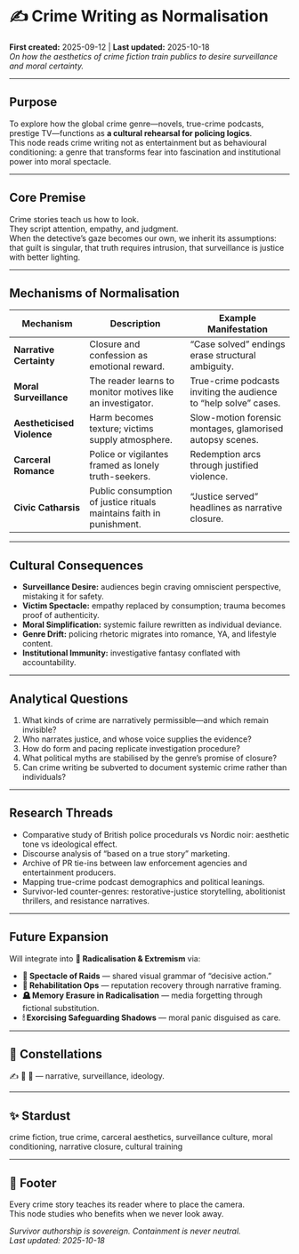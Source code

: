 # ✍️ Crime Writing as Normalisation  
**First created:** 2025-09-12  |  **Last updated:** 2025-10-18  
*On how the aesthetics of crime fiction train publics to desire surveillance and moral certainty.*

---

## Purpose
To explore how the global crime genre—novels, true-crime podcasts, prestige TV—functions as **a cultural rehearsal for policing logics**.  
This node reads crime writing not as entertainment but as behavioural conditioning: a genre that transforms fear into fascination and institutional power into moral spectacle.

---

## Core Premise
Crime stories teach us how to look.  
They script attention, empathy, and judgment.  
When the detective’s gaze becomes our own, we inherit its assumptions: that guilt is singular, that truth requires intrusion, that surveillance is justice with better lighting.

---

## Mechanisms of Normalisation
| Mechanism | Description | Example Manifestation |
|------------|-------------|------------------------|
| **Narrative Certainty** | Closure and confession as emotional reward. | “Case solved” endings erase structural ambiguity. |
| **Moral Surveillance** | The reader learns to monitor motives like an investigator. | True-crime podcasts inviting the audience to “help solve” cases. |
| **Aestheticised Violence** | Harm becomes texture; victims supply atmosphere. | Slow-motion forensic montages, glamorised autopsy scenes. |
| **Carceral Romance** | Police or vigilantes framed as lonely truth-seekers. | Redemption arcs through justified violence. |
| **Civic Catharsis** | Public consumption of justice rituals maintains faith in punishment. | “Justice served” headlines as narrative closure. |

---

## Cultural Consequences
- **Surveillance Desire:** audiences begin craving omniscient perspective, mistaking it for safety.  
- **Victim Spectacle:** empathy replaced by consumption; trauma becomes proof of authenticity.  
- **Moral Simplification:** systemic failure rewritten as individual deviance.  
- **Genre Drift:** policing rhetoric migrates into romance, YA, and lifestyle content.  
- **Institutional Immunity:** investigative fantasy conflated with accountability.  

---

## Analytical Questions
1. What kinds of crime are narratively permissible—and which remain invisible?  
2. Who narrates justice, and whose voice supplies the evidence?  
3. How do form and pacing replicate investigation procedure?  
4. What political myths are stabilised by the genre’s promise of closure?  
5. Can crime writing be subverted to document systemic crime rather than individuals?  

---

## Research Threads
- Comparative study of British police procedurals vs Nordic noir: aesthetic tone vs ideological effect.  
- Discourse analysis of “based on a true story” marketing.  
- Archive of PR tie-ins between law enforcement agencies and entertainment producers.  
- Mapping true-crime podcast demographics and political leanings.  
- Survivor-led counter-genres: restorative-justice storytelling, abolitionist thrillers, and resistance narratives.

---

## Future Expansion
Will integrate into **🪬 Radicalisation & Extremism** via:
- **🧨 Spectacle of Raids** — shared visual grammar of “decisive action.”  
- **🧾 Rehabilitation Ops** — reputation recovery through narrative framing.  
- **🪦 Memory Erasure in Radicalisation** — media forgetting through fictional substitution.  
- **🕯 Exorcising Safeguarding Shadows** — moral panic disguised as care.

---

## 🌌 Constellations
✍️ 🪬 🧿 — narrative, surveillance, ideology.

---

## ✨ Stardust
crime fiction, true crime, carceral aesthetics, surveillance culture, moral conditioning, narrative closure, cultural training

---

## 🏮 Footer
Every crime story teaches its reader where to place the camera.  
This node studies who benefits when we never look away.

*Survivor authorship is sovereign. Containment is never neutral.*  
_Last updated: 2025-10-18_
